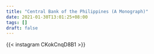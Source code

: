 ```yaml
---
title: "Central Bank of the Philippines (A Monograph)"
date: 2021-01-30T13:01:25+08:00
tags: []
draft: false
---
```

{{< instagram CKokCnqD8B1 >}}
